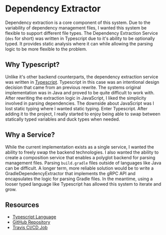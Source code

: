 # Dependency Extractor

Dependency extraction is a core component of this system.
Due to the variability of dependency management files, I wanted this system be flexible to support different file types.
The Dependency Extraction Service (`des` for short) was written in Typescript due to it's ability to be optionally typed.
It provides static analysis where it can while allowing the parsing logic to be more flexible to the problem.

## Why Typescript?

Unlike it's other backend counterparts, the dependency extraction service was written in [Typescript](https://www.typescriptlang.org/).
Typescript in this case was an intentional design decision that came from an previous rewrite.
The systems original implementation was in Java and proved to be quite difficult to work with.
After rewriting the extraction logic in JavaScript, I liked the simplicity involved in parsing dependencies.
The downside about JavaScript was I lost static typing where I wanted static typing.
Enter Typescript.
After adding it to the project, I really started to enjoy being able to swap between statically typed variables and duck types when needed.

## Why a Service?

While the current implementation exists as a single service, I wanted the ability to freely swap the backend technologies.
I also wanted the ability to create a composition service that enables a polyglot backend for parsing management files.
Parsing `build.gradle` files outside of languages like Java can be difficult.
A longer term, more reliable solution would be to write a GradleDependencyExtractor that implements the gRPC API and encapsulates the logic for parsing Gradle files.
In the meantime, using a looser typed language like Typescript has allowed this system to iterate and grow.

## Resources

* [Typescript Language](https://www.typescriptlang.org/)
* [GitHub Repository](https://github.com/deps-cloud/des)
* [Travis CI/CD Job](https://travis-ci.com/deps-cloud/des)

